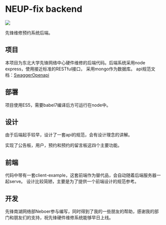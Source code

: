 # NEUP-fix backend
![](https://i.imgur.com/wwOXuSH.png)

先锋维修预约系统后端。
## 项目
本项目为东北大学先锋网络中心硬件维修的后端代码。后端系统采用node express，使用接近标准的RESTful接口，
采用mongo作为数据库。
api规范文档：[SwaggerOpenapi](https://app.swaggerhub.com/apis-docs/NEUP-Net-Depart/NEUP_fix3/4.0.0)

## 部署
项目使用ES5，需要babel7编译后方可运行在node中。

## 设计
由于后端起手较早，设计了一套api的规范，会有设计理念的讲解。

实现了公告板，用户，预约和预约的留言板这四个主要功能。

## 前端
代码中带有一套client-example，这套前端作为替代品，会自动随着后端服务器一起serve。
设计比较简陋，主要是为了提供一个前端设计的规范参考。

## 开发
先锋南湖网络部Neboer参与编写，同时得到了我的一些朋友的帮助，感谢我的部门和朋友们的支持，祝先锋硬件维修系统能够早日上线。
